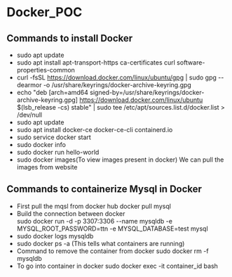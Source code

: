 # Docker_POC
## Commands to install Docker
* sudo apt update
* sudo apt install apt-transport-https ca-certificates curl software-properties-common
* curl -fsSL https://download.docker.com/linux/ubuntu/gpg | sudo gpg --dearmor -o /usr/share/keyrings/docker-archive-keyring.gpg
* echo "deb [arch=amd64 signed-by=/usr/share/keyrings/docker-archive-keyring.gpg] https://download.docker.com/linux/ubuntu $(lsb_release -cs) stable" | sudo tee /etc/apt/sources.list.d/docker.list > /dev/null
* sudo apt update
* sudo apt install docker-ce docker-ce-cli containerd.io
* sudo service docker start
* sudo docker info
* sudo docker run hello-world
* sudo docker images(To view images present in docker)
We can pull the images from website 

## Commands to containerize Mysql in Docker
* First pull the mqsl from docker hub
  docker pull mysql
* Build the connection between docker   
  sudo docker run -d -p 3307:3306 --name mysqldb -e MYSQL_ROOT_PASSWORD=ttn -e MYSQL_DATABASE=test  mysql
* sudo docker logs mysqldb
* sudo docker ps -a (This tells what containers are running)
* Command to remove the container from docker
   sudo docker rm -f mysqldb
* To go into container in docker
  sudo docker exec -it container_id bash
  
